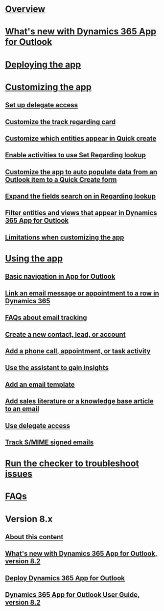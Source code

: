 # [Overview](overview.md)
# [What's new with Dynamics 365 App for Outlook](whats-new.md)
# [Deploying the app](deploy-dynamics-365-app-for-outlook.md)
# [Customizing the app](Customizing-the-app.md)
## [Set up delegate access](enable-delegate-access.md)
## [Customize the track regarding card](customize-the-track-regarding-card.md)
## [Customize which entities appear in Quick create ](add-a-custom-entity-to-quick-create.md)
## [Enable activities to use Set Regarding lookup](enable-a-custom-entity-to-appear-in-the-regarding-lookup.md)
## [Customize the app to auto populate data from an Outlook item to a Quick Create form](auto-populate-data-into-quickcreate.md)
## [Expand the fields search on in Regarding lookup](search-on-custom-field-regarding-lookup.md)
## [Filter entities and views that appear in Dynamics 365 App for Outlook](filter-entities-and-views.md)
## [Limitations when customizing the app](limitations-when-customizing-app-for-outlook.md)   

# [Using the app](dynamics-365-app-outlook-user-s-guide.md)
## [Basic navigation in App for Outlook](basic-navigation.md)
## [Link an email message or appointment to a row in Dynamics 365](user/track-message-or-appointment.md)
## [FAQs about email tracking](user/faq-email-tracking.md)
## [Create a new contact, lead, or account](user/add-email-recipient-as-a-row.md)
## [Add a phone call, appointment, or task activity](user/add-activities.md)
## [Use the assistant to gain insights](user/assistant.md)
## [Add an email template](user/email-template.md)
## [Add sales literature or a knowledge base article to an email](user/add-literature-or-kb.md)
## [Use delegate access](user/use-delegate-access.md)
## [Track S/MIME signed emails](user/s-mime-email.md)


# [Run the checker to troubleshoot issues](diagnostic-checker.md)
# [FAQs](faq.md)


# Version 8.x
## [About this content](../outlook-app/v8/about-this-content.md)
## [What's new with Dynamics 365 App for Outlook, version 8.2](../outlook-app/v8/whats-new-v8.md)
## [Deploy Dynamics 365 App for Outlook](../outlook-app/v8/deploy-dynamics-365-app-for-outlook.md)
## [Dynamics 365 App for Outlook User Guide, version 8.2](../outlook-app/v8/dynamics-365-app-outlook-user-s-guide-v8.md)
